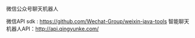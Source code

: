 微信公众号聊天机器人

微信API sdk : https://github.com/Wechat-Group/weixin-java-tools
智能聊天机器人API：http://api.qingyunke.com/
